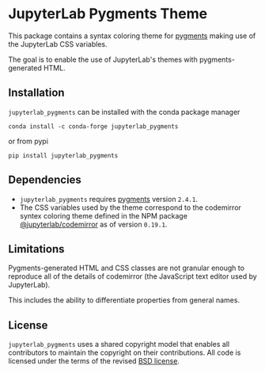 # JupyterLab Pygments Theme

This package contains a syntax coloring theme for [pygments](http://pygments.org/) making use of
the JupyterLab CSS variables.

The goal is to enable the use of JupyterLab's themes with pygments-generated HTML.

## Installation

`jupyterlab_pygments` can be installed with the conda package manager

```
conda install -c conda-forge jupyterlab_pygments
```

or from pypi

```
pip install jupyterlab_pygments
```

## Dependencies

- `jupyterlab_pygments` requires [pygments](http://pygments.org) version `2.4.1`.
- The CSS variables used by the theme correspond to the codemirror syntex coloring
  theme defined in the NPM package [@jupyterlab/codemirror](https://www.npmjs.com/package/@jupyterlab/codemirror) as of version `0.19.1`.

## Limitations

Pygments-generated HTML and CSS classes are not granular enough to reproduce
all of the details of codemirror (the JavaScript text editor used by JupyterLab).

This includes the ability to differentiate properties from general names.

## License

`jupyterlab_pygments` uses a shared copyright model that enables all contributors to maintain the
copyright on their contributions. All code is licensed under the terms of the revised [BSD license](LICENSE).


